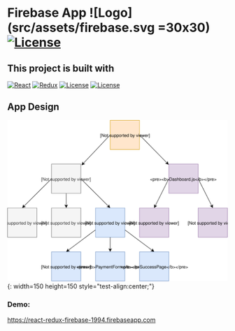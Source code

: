 # Firebase App ![Logo](src/assets/firebase.svg =30x30) [![License](https://badgen.net/github/license/micromatch/micromatch)](https://github.com/NareshMurthy/React-Firebase-Redux/blob/master/LICENSE)

## This project is built with

[![React](https://badgen.net/badge/React/16.8.6/orange)](https://www.npmjs.com/package/react)
[![Redux](https://badgen.net/badge/Redux/4.0.4/blue)](https://www.npmjs.com/package/redux)
[![License](https://badgen.net/badge/CI/GitHubActions/green)](https://github.com/features/actions)
[![License](https://badgen.net/badge/Deploy/Firebase/ffcb2d)](https://firebase.google.com/)

## App Design

![AppDesign](src/assets/AppDesign.svg){: width=150 height=150 style="test-align:center;"}

### Demo:

https://react-redux-firebase-1994.firebaseapp.com
